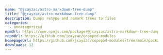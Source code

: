 ```yaml
---
name: "@jcayzac/astro-markdown-tree-dump"
title: "@jcayzac/astro-markdown-tree-dump"
description: Dumps rehype and remark trees to files
categories:
  - uncategorized
npmUrl: https://www.npmjs.com/package/@jcayzac/astro-markdown-tree-dump
repoUrl: https://github.com/jcayzac/copepod-modules
homepageUrl: https://github.com/jcayzac/copepod-modules/tree/main/packages/astro-markdown-tree-dump#readme
downloads: 12
---
```

